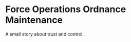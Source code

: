 Force Operations Ordnance Maintenance
=====================================

A small story about trust and control.

